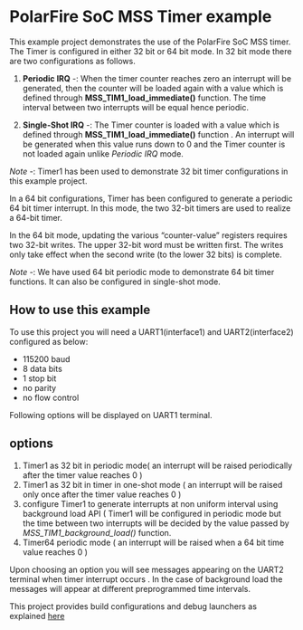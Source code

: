 # PolarFire SoC MSS Timer example

This example project demonstrates the use of the PolarFire SoC MSS timer.
The Timer is configured in either 32 bit or 64 bit mode. In 32 bit mode there are 
two configurations as follows.

1. **Periodic IRQ** -: When the timer counter reaches zero an interrupt will be generated, then 
the counter will be loaded again with a value which is defined through **MSS_TIM1_load_immediate()** function. 
The time interval between two interrupts will be equal hence periodic. 


2. **Single-Shot IRQ** -: The Timer counter is loaded with a value which is defined through **MSS_TIM1_load_immediate()**
function . An interrupt will be generated when this value runs down to 0 and the Timer counter is not loaded again unlike
*Periodic IRQ* mode.

*Note* -: Timer1 has been used to demonstrate 32 bit timer configurations in this example project. 

In a 64 bit configurations, Timer has been configured to generate a periodic 64 bit timer interrupt. 
In this mode, the two 32-bit timers are used to realize a 64-bit timer. 

In the 64 bit mode, updating the various “counter-value” registers requires two 32-bit 
writes. The upper 32-bit word must be written first. The writes only take effect when 
the second write (to the lower 32 bits) is complete.

*Note* -: We have used 64 bit periodic mode to demonstrate 64 bit timer functions. It can also be configured in single-shot mode. 

## How to use this example

To use this project you will need a UART1(interface1) and UART2(interface2) configured as below:

- 115200 baud
- 8 data bits
- 1 stop bit
- no parity
- no flow control

Following options will be displayed on UART1 terminal. 

## options

1. Timer1 as 32 bit in periodic mode( an interrupt will be raised periodically after the timer value reaches 0 )
2. Timer1 as 32 bit in timer in one-shot mode ( an interrupt will be raised only once after the timer value reaches 0  )
3. configure Timer1 to generate interrupts at non uniform interval using  background load API ( Timer1 will be configured in periodic mode but the time between two interrupts will be decided by the value passed by *MSS_TIM1_background_load()* function. 
4. Timer64 periodic mode ( an interrupt will be raised when a 64 bit time value reaches 0 )

Upon choosing an option you will see messages appearing on the UART2 terminal when timer interrupt occurs .
In the case of background load the messages will appear at different preprogrammed time intervals.  

This project provides build configurations and debug launchers as explained [here](https://github.com/polarfire-soc/polarfire-soc-bare-metal-examples/blob/main/README.md)
